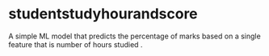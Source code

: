 # studentstudyhourandscore
A simple ML model that predicts the percentage of marks based on a single feature that is number of hours studied .
